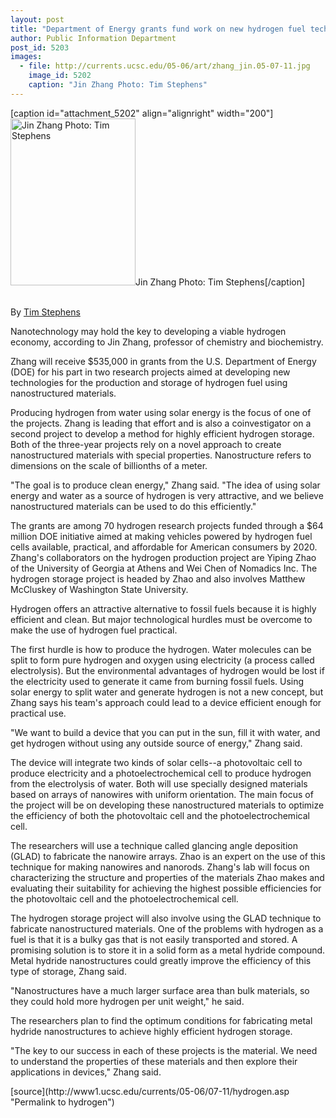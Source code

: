 ```yaml
---
layout: post
title: "Department of Energy grants fund work on new hydrogen fuel technologies"
author: Public Information Department
post_id: 5203
images:
  - file: http://currents.ucsc.edu/05-06/art/zhang_jin.05-07-11.jpg
    image_id: 5202
    caption: "Jin Zhang Photo: Tim Stephens"
---
```


[caption id="attachment_5202" align="alignright" width="200"]<a href="http://localhost/mysite/wp-content/uploads/2005/07/zhang_jin.05-07-11.jpg"><img class="size-full wp-image-5202" src="http://localhost/mysite/wp-content/uploads/2005/07/zhang_jin.05-07-11.jpg" alt="Jin Zhang Photo: Tim Stephens" width="200" height="267" /></a>Jin Zhang Photo: Tim Stephens[/caption]
<a name="content" id="content"></a>
<p>
  <br>
  By <a href="mailto:stephens@ucsc.edu">Tim Stephens</a><br>
</p>
<p>
  Nanotechnology may hold the key to developing a viable hydrogen economy, according to Jin Zhang, professor of chemistry and biochemistry.
</p>
<p>
  <a name="OLE_LINK2" id="OLE_LINK2"></a> Zhang will receive $535,000 in grants from the U.S. Department of Energy (DOE) for his part in two research projects aimed at developing new technologies for the production and storage of hydrogen fuel using nanostructured materials.
</p>
<p>
  Producing hydrogen from water using solar energy is the focus of one of the projects. Zhang is leading that effort and is also a coinvestigator on a second project to develop a method for highly efficient hydrogen storage. Both of the three-year projects rely on a novel approach to create nanostructured materials with special properties. Nanostructure refers to dimensions on the scale of billionths of a meter.
</p>
<p>
  "The goal is to produce clean energy," Zhang said. "The idea of using solar energy and water as a source of hydrogen is very attractive, and we believe nanostructured materials can be used to do this efficiently."
</p>
<p>
  The grants are among 70 hydrogen research projects funded through a $64 million DOE initiative aimed at making vehicles powered by hydrogen fuel cells available, practical, and affordable for American consumers by 2020. Zhang's collaborators on the hydrogen production project are Yiping Zhao of the University of Georgia at Athens and Wei Chen of Nomadics Inc. The hydrogen storage project is headed by Zhao and also involves Matthew McCluskey of Washington State University.
</p>
<p>
  Hydrogen offers an attractive alternative to fossil fuels because it is highly efficient and clean. But major technological hurdles must be overcome to make the use of hydrogen fuel practical.
</p>
<p>
  The first hurdle is how to produce the hydrogen. Water molecules can be split to form pure hydrogen and oxygen using electricity (a process called electrolysis). But the environmental advantages of hydrogen would be lost if the electricity used to generate it came from burning fossil fuels. Using solar energy to split water and generate hydrogen is not a new concept, but Zhang says his team's approach could lead to a device efficient enough for practical use.
</p>
<p>
  "We want to build a device that you can put in the sun, fill it with water, and get hydrogen without using any outside source of energy," Zhang said.
</p>
<p>
  The device will integrate two kinds of solar cells--a photovoltaic cell to produce electricity and a photoelectrochemical cell to produce hydrogen from the electrolysis of water. Both will use specially designed materials based on arrays of nanowires with uniform orientation. The main focus of the project will be on developing these nanostructured materials to optimize the efficiency of both the photovoltaic cell and the photoelectrochemical cell.
</p>
<p>
  The researchers will use a technique called glancing angle deposition (GLAD) to fabricate the nanowire arrays. Zhao is an expert on the use of this technique for making nanowires and nanorods. Zhang's lab will focus on characterizing the structure and properties of the materials Zhao makes and evaluating their suitability for achieving the highest possible efficiencies for the photovoltaic cell and the photoelectrochemical cell.
</p>
<p>
  The hydrogen storage project will also involve using the GLAD technique to fabricate nanostructured materials. One of the problems with hydrogen as a fuel is that it is a bulky gas that is not easily transported and stored. A promising solution is to store it in a solid form as a metal hydride compound. Metal hydride nanostructures could greatly improve the efficiency of this type of storage, Zhang said.
</p>
<p>
  "Nanostructures have a much larger surface area than bulk materials, so they could hold more hydrogen per unit weight," he said.
</p>
<p>
  The researchers plan to find the optimum conditions for fabricating metal hydride nanostructures to achieve highly efficient hydrogen storage.
</p>
<p>
  "The key to our success in each of these projects is the material. We need to understand the properties of these materials and then explore their applications in devices," Zhang said.
</p>
[source](http://www1.ucsc.edu/currents/05-06/07-11/hydrogen.asp "Permalink to hydrogen")
